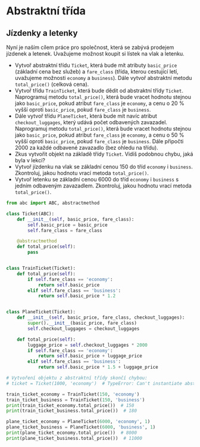 # Abstraktní třída

## Jízdenky a letenky

Nyní je naším cílem práce pro společnost, která se zabývá prodejem jízdenek a letenek. Uvažujeme možnost koupit si lístek na vlak a letenku.

- Vytvoř abstraktní třídu `Ticket`, která bude mít atributy `basic_price` (základní cena bez služeb) a `fare_class` (třída, kterou cestující letí, uvažujeme možnosti `economy` a `business`). Dále vytvoř abstraktní metodu `total_price()` (celková cena).
- Vytvoř třídu `TrainTicket`, která bude dědit od abstraktní třídy `Ticket`. Naprogramuj metodu `total_price()`, která bude vracet hodnotu stejnou jako `basic_price`, pokud atribut `fare_class` je `economy`, a cenu o 20 % vyšší oproti `basic_price`, pokud `fare_class` je `business`.
- Dále vytvoř třídu `PlaneTicket`, která bude mít navíc atribut `checkout_luggages`, který udává počet odbavených zavazadel. Naprogramuj metodu `total_price()`, která bude vracet hodnotu stejnou jako `basic_price`, pokud atribut `fare_class` je `economy`, a cenu o 50 % vyšší oproti `basic_price`, pokud `fare_class` je `business`. Dále připočti 2000 za každé odbavené zavazadlo (bez ohledu na třídu).
- Zkus vytvořit objekt na základě třídy `Ticket`. Vidíš podobnou chybu, jaká byla v lekci?
- Vytvoř jízdenku na vlak se základní cenou 150 do tříd `economy` i `business`. Zkontroluj, jakou hodnotu vrací metoda `total_price()`.
- Vytvoř letenku se základní cenou 6000 do tříd `economy` i `business` s jedním odbaveným zavazadlem. Zkontroluj, jakou hodnotu vrací metoda `total_price()`.

```py
from abc import ABC, abstractmethod

class Ticket(ABC):
    def __init__(self, basic_price, fare_class):
        self.basic_price = basic_price
        self.fare_class = fare_class

    @abstractmethod
    def total_price(self):
        pass


class TrainTicket(Ticket):
    def total_price(self):
        if self.fare_class == 'economy':
            return self.basic_price
        elif self.fare_class == 'business':
            return self.basic_price * 1.2


class PlaneTicket(Ticket):
    def __init__(self, basic_price, fare_class, checkout_luggages):
        super().__init__(basic_price, fare_class)
        self.checkout_luggages = checkout_luggages

    def total_price(self):
        luggage_price = self.checkout_luggages * 2000
        if self.fare_class == 'economy':
            return self.basic_price + luggage_price
        elif self.fare_class == 'business':
            return self.basic_price * 1.5 + luggage_price

# Vytvoření objektu z abstraktní třídy skončí chybou:
# ticket = Ticket(1000, 'economy')  # TypeError: Can't instantiate abstract class Ticket with abstract methods total_price

train_ticket_economy = TrainTicket(150, 'economy')
train_ticket_business = TrainTicket(150, 'business')
print(train_ticket_economy.total_price())  # 150
print(train_ticket_business.total_price())  # 180

plane_ticket_economy = PlaneTicket(6000, 'economy', 1)
plane_ticket_business = PlaneTicket(6000, 'business', 1)
print(plane_ticket_economy.total_price())  # 8000
print(plane_ticket_business.total_price())  # 11000
```
